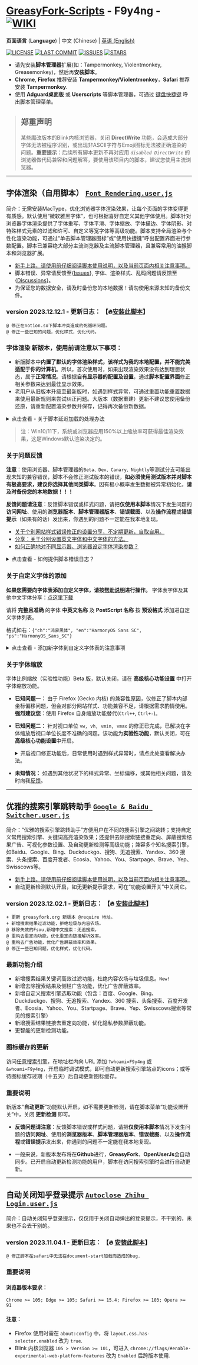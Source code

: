 # [**GreasyFork-Scripts**](https://f9y4ng.github.io/GreasyFork-Scripts/) - F9y4ng - [![WIKI](https://img.shields.io/badge/WIKI-GREASYFORK%20SCRIPTS-brightgreen.svg?logo=github "wiki")](https://github.com/F9y4ng/GreasyFork-Scripts/wiki)

**页面语言** (**Language**) |  中文 (Chinese) | [英语 (English)](https://github.com/F9y4ng/GreasyFork-Scripts/blob/master/README_EN.md)

[![LICENSE](https://img.shields.io/badge/License-GPL--3.0--only-blue.svg?style=for-the-badge&logo=github "LICENSE")](https://github.com/F9y4ng/GreasyFork-Scripts/blob/master/LICENSE) [![LAST COMMIT](https://img.shields.io/github/last-commit/F9y4ng/GreasyFork-Scripts?color=blue&logo=github&style=for-the-badge "LAST COMMIT")](https://github.com/F9y4ng/GreasyFork-Scripts/commits/master) [![ISSUES](https://img.shields.io/github/issues/F9y4ng/GreasyFork-Scripts?logo=github&style=for-the-badge "ISSUES")](https://github.com/F9y4ng/GreasyFork-Scripts/issues) [![STARS](https://img.shields.io/github/stars/F9y4ng/GreasyFork-Scripts?color=brightgreen&logo=github&style=for-the-badge "STARS")](https://github.com/F9y4ng/GreasyFork-Scripts/stargazers)

- 请先安装**脚本管理器**扩展(如：Tampermonkey, Violentmonkey, Greasemonkey)，然后再**安装脚本**。
- **Chrome**, **Firefox** 推荐安装 **Tampermonkey/Violentmonkey**，**Safari** 推荐安装 **Tampermonkey**.
- 使用 **Adguard桌面版** 或 **Userscripts** 等脚本管理器，可通过 [键盘快捷键](https://github.com/F9y4ng/GreasyFork-Scripts/wiki/%E5%AD%97%E4%BD%93%E6%B8%B2%E6%9F%93%EF%BC%88%E8%87%AA%E7%94%A8%E8%84%9A%E6%9C%AC%EF%BC%89#user-content-hotkey) 呼出脚本管理菜单。

> ## 郑重声明
> 某些魔改版本的Blink内核浏览器，关闭 **DirectWrite** 功能，会造成大部分字体无法被程序识别，或出现非ASCII字符与Emoji图标无法被正确渲染的问题。**重要提示**：后续所有脚本更新不再对应用 _`disabled DirectWrite`_ 的浏览器做代码兼容和问题解答，要使用该项目内的脚本，建议您使用主流浏览器。

---

## 字体渲染（自用脚本） [`Font Rendering.user.js`](https://github.com/F9y4ng/GreasyFork-Scripts/blob/master/Font%20Rendering.user.js)

简介：无需安装MacType，优化浏览器字体渲染效果，让每个页面的字体变得更有质感。默认使用“微软雅黑字体”，也可根据喜好自定义其他字体使用。脚本针对浏览器字体渲染提供了字体重写、字体平滑、字体缩放、字体描边、字体阴影、对特殊样式元素的过滤和许可、自定义等宽字体等高级功能。脚本支持全局渲染与个性化渲染功能，可通过“单击脚本管理器图标”或“使用快捷键”呼出配置界面进行参数配置。脚本已兼容绝大部分主流浏览器及主流脚本管理器，且兼容常用的油猴脚本和浏览器扩展。

- [新手上路，请使用前仔细阅读脚本使用说明，以及当前页面内相关注意事项。](https://github.com/F9y4ng/GreasyFork-Scripts/wiki/%E5%AD%97%E4%BD%93%E6%B8%B2%E6%9F%93%EF%BC%88%E8%87%AA%E7%94%A8%E8%84%9A%E6%9C%AC%EF%BC%89)
- 脚本错误、异常请反馈至{[Issues](https://github.com/F9y4ng/GreasyFork-Scripts/issues)}, 字体、渲染样式、乱码问题请反馈至{[Discussions](https://github.com/F9y4ng/GreasyFork-Scripts/discussions/categories/%E9%97%AE%E7%AD%94%E4%B8%93%E5%8C%BA-question-answer)}。
- 为保证您的数据安全，请及时备份您的本地数据！请勿使用来源未知的备份文件。

### version 2023.12.12.1 - 更新日志： 【🔥[安装此脚本](https://github.com/F9y4ng/GreasyFork-Scripts/raw/master/Font%20Rendering.user.js)】

```log
@ 修正在notion.so下脚本冲突造成的死循环问题。
@ 修正一些已知的问题，优化样式，优化代码。
```

### **字体渲染** 新版本，使用前请注意以下事项：

- 新版脚本中**内置了默认的字体渲染样式，该样式为我的本地配置，并不能完美适配于你的计算机**。所以，首次使用时，如果出现渲染效果没有达到理想状态，属于**正常情况**。请根据**自有显示器的配置及设置**，通过**脚本配置界面**修正相关参数来达到最佳显示效果。
- 老用户从旧版本升级至最新版时，如遇到样式异常，可通过重置功能重置数据来使用最新规则来尝试纠正问题。大版本（数据重建）更新不建议您使用备份还原，请重新配置渲染参数并保存，记得再次备份新数据。

<details>
<summary>点击查看 - 关于脚本延迟加载的处理办法</summary>

#### 如出现脚本加载延迟、或未正确加载样式的临时处理办法：
* 针对**Tampermonkey**：进入**管理面板**，进入**设置**标签页，下拉至“**实验**”，将注入模式改为“**即时**”。

* 针对**Violentmonkey**：进入**控制台界面**，进入**设置**标签页，在**高级-通用**中勾选“**同步 page 模式**”。

 </details>

> 注：Win10/11下，系统或浏览器应用150%以上缩放率可获得最佳渲染效果，这是Windows默认渲染决定的。

### 关于问题反馈

**注意**：使用浏览器、脚本管理器的`Beta、Dev、Canary、Nightly`等测试分支可能出现未知的兼容错误，脚本不会修正测试版本的错误，**如必须使用测试版本并对脚本有极高要求，建议你选择其他同类脚本**。因有极小概率发生数据被异常初始化，**请及时备份您的本地数据！！！**

**反馈问题请注意**：反馈脚本错误或样式问题，请把**仅使用本脚本**情况下发生问题的**访问网址**、使用的**浏览器版本**、**脚本管理器版本**、**错误截图**、以及**操作流程**或**错误提示**（如果有的话）发出来，你遇到的问题不一定能在我本地复现。

- [关于个别网站样式错误修正的设置分享，不定期更新，自取自用。](https://github.com/F9y4ng/GreasyFork-Scripts/discussions/42)
- [分享：关于分别设置英文字体和中文字体的方法。](https://github.com/F9y4ng/GreasyFork-Scripts/discussions/83)
- [如何正确地对不同显示器、浏览器设定字体渲染参数？](https://github.com/F9y4ng/GreasyFork-Scripts/discussions/160)

<details>
<summary>点击查看 - 如何提供脚本错误日志？</summary>

#### 获取并上传脚本错误日志
1. 先打开脚本调试开关：
    - v2023.04.08.1 以上版本，向 URL 添加 `?whoami=F9y4ng` 或 `&whoami=F9y4ng`，开启临时调试模式。
    - 使用旧版本需将代码大约第 54 行 `const IS_OPEN_DEBUG = false` 改为 `true`，并保存。

2. 在浏览器中按 F12 打开控制台面板，刷新页面，操作直至复现问题，在控制台空白处右键菜单选择 **另存为...**。

3. 进行 **错误报告（Bug report）**，并将保存好的日志文件打包上传至 [Github ISSUES](https://github.com/F9y4ng/GreasyFork-Scripts/issues)。

4. 日常使用时，请勿开启脚本调试开关，以免造成脚本执行缓慢等情况。

</details>

### 关于自定义字体的添加

**如果您需要向字体表添加自定义字体，请按[帮助说明](https://github.com/F9y4ng/GreasyFork-Scripts/discussions/64)进行操作。** 字体表字体及其他中文字体分享：[点这里下载](https://github.com/F9y4ng/GreasyFork-Scripts/discussions/46)

请将 **完整且准确** 的字体 **中英文名称** 及 **PostScript 名称** 按 **预设格式** 添加进自定义字体列表。

格式如右：`{"ch":"鸿蒙黑体", "en":"HarmonyOS Sans SC", "ps":"HarmonyOS_Sans_SC"}`

<details>
<summary>点击查看 - 添加新字体到自定义字体表的注意事项</summary>

#### 自定义字体的注意事项
- 新增字体，一般接受字重为 **标准体/Regular** 的字体，需调整字重粗体请使用字体描边进行设置。
- “ps:”表示字体 PostScript 名称，此为可选属性。为实现字体全局生效，请尽可能填写"ps:"属性。
- 很多字体存在各种修改版本，非原版字体会造成字体名或属性不一致，从而使得代码无法识别。

每当计算机安装了新字体，要使其**立即生效**，请务必先**重启浏览器**，并在“**高级核心功能设置**”中重建字体列表缓存。

- 注 1：自定义字体表的**编辑保存操作**会自动触发字体列表全局缓存的重建，无需额外手动处理。
- 注 2：若仅安装**内置字体表**定义的字体，重启浏览器后，需要**手动**重建字体列表全局缓存。
</details>

### 关于字体缩放

字体比例缩放（实验性功能）Beta 版，默认关闭，请在 **高级核心功能设置** 中打开字体缩放功能。

- **已知问题一：** 由于 Firefox (Gecko 内核) 的兼容性原因，仅修正了脚本内部坐标偏移问题，但会对部分网站样式、功能兼容不足，请根据需求酌情使用。**强烈建议您**：使用 Firefox 自身缩放功能替代(`Ctrl++`, `Ctrl+-`)。

- **已知问题二：** 针对视口单位 `vw, vh, vmin, vmax` 的修正已完成，已解决在字体缩放后视口单位长度不准确的问题。该功能为**实验性功能**，默认关闭，可在**高级核心功能设置**中开启。

    <details>
    <summary>开启视口修正功能后，日常使用时遇到样式异常时，请点此处查看解决办法。</summary>

    #### 浏览器CORS/CSP策略拒绝第三方样式的加载
    1. 部分站点因配置相关 CORS 策略，会使浏览器阻止对外部样式的获取（控制台 console 会看到相应报错，如：`No 'Access-Control-Allow-Origin' header is present on the requested resource.`），此时，可在扩展商店安装并开启 [Moesif Origin & CORS Changer](https://chromewebstore.google.com/detail/moesif-origin-cors-change/digfbfaphojjndkpccljibejjbppifbc)。

    2. 在部分应用了 CSP 策略的站点，浏览器可能会阻止内部样式的加载和解析（控制台 console 会看到相应的报错，如：`Refused to apply inline style because it violates the following Content Security Policy directive: "default-src 'self'".`），此时，可在扩展商店安装并开启 [Disable-CSP](https://chromewebstore.google.com/detail/disable-csp/hgegihapiofjgmmgigbblnjaicgjhoko)

    3. 使用其他CSP扩展也可解决此问题，如介意安全问题或有其他顾虑，请按以下方法关闭该功能：
          - 在**字体渲染设置界面**内取消勾选**视口修正**选项，或将**字体缩放**设置为`1.0`后保存为独享数据。
          - 在**高级核心功能设置**中单独关闭**视口单位修正**选项，或直接关闭**字体缩放功能**。(全局关闭)
    </details>

 - **未知情况：** 如遇到其他状况下的样式异常、坐标偏移，或其他相关问题，请及时向我[反馈](https://github.com/F9y4ng/GreasyFork-Scripts/issues)。

---

## 优雅的搜索引擎跳转助手 [`Google & Baidu Switcher.user.js`](https://github.com/F9y4ng/GreasyFork-Scripts/blob/master/Google%20%26%20Baidu%20Switcher.user.js)

简介：“优雅的搜索引擎跳转助手”方便用户在不同的搜索引擎之间跳转；支持自定义常用搜索引擎、关键词高亮渲染效果；还提供去除搜索链接重定向、屏蔽搜索结果广告、可视化参数设置、及自动更新检测等高级功能；兼容多个知名搜索引擎，如Baidu、Google、Bing、Duckduckgo、搜狗、无追搜索、Yandex、360 搜索、头条搜索、百度开发者、Ecosia、Yahoo、You、Startpage、Brave、Yep、Swisscows等。

- [新手上路，请使用前仔细阅读脚本使用说明，以及当前页面内相关注意事项。](https://github.com/F9y4ng/GreasyFork-Scripts/wiki/%E4%BC%98%E9%9B%85%E7%9A%84%E6%90%9C%E7%B4%A2%E5%BC%95%E6%93%8E%E8%B7%B3%E8%BD%AC%E5%8A%A9%E6%89%8B)
- 自动更新检测默认开启，如无更新提示需求，可在“功能设置开关”中关闭它。

### version 2023.12.02.1 - 更新日志： 【🔥 [安装此脚本](https://github.com/F9y4ng/GreasyFork-Scripts/raw/master/Google%20%26%20Baidu%20Switcher.user.js)】

```log
+ 更新 greasyfork.org 新版本 @require 地址。
+ 新增搜索结果过滤功能，拒绝垃圾与内容农场。
@ 移除失效的Fsou,新增中文搜索：无追搜索。
@ 重构去重定向功能，优化重定向链接解析效率。
@ 重构去广告功能，优化广告屏蔽效率和效果。
@ 修正一些已知问题，优化样式，优化代码。
```

### 最新功能介绍

- 新增搜索结果关键词高效过滤功能，杜绝内容农场与垃圾信息。`New!`
- 新增去除搜索结果及侧栏广告功能，优化广告屏蔽效率。
- 新增自定义搜索引擎选取功能（包含：百度、Google、Bing、Duckduckgo、搜狗、无追搜索、Yandex、360 搜索、头条搜索、百度开发者、Ecosia、Yahoo、You、Startpage、Brave、Yep、Swisscows搜索等常见的搜索引擎）
- 新增搜索结果链接去重定向功能，优化隐私参数屏蔽功能。
- 更智能的更新检测功能。

### 图标缓存的更新
访问[任意搜索引擎](https://www.baidu.com/s?wd=greasyfork&whoami=F9y4ng)，在地址栏内向 URL 添加 `?whoami=F9y4ng` 或 `&whoami=F9y4ng`，开启临时调试模式，即可自动更新搜索引擎站点的icons；或等待图标缓存过期（十五天）后自动更新图标缓存。

### 重要说明
新版本“**自动更新**”功能默认开启，如不需要更新检测，请在脚本菜单“功能设置开关”中，关闭 **更新检测** 即可。

- **反馈问题请注意**：反馈脚本错误或样式问题，请把**仅使用本脚本**情况下发生问题的**访问网址**、使用的**浏览器版本**、**脚本管理器版本**、**错误截图**、以及**操作流程**或**错误提示**发出来，你遇到的问题不一定能在我本地复现。

- 一般来说，新版本发布将在**Github**进行，**GreasyFork**、**OpenUserJs**会自动同步。已开启自动更新检测功能的用户，脚本在访问搜索引擎时会进行自动更新。

---

## 自动关闭知乎登录提示 [`Autoclose Zhihu Login.user.js`](https://github.com/F9y4ng/GreasyFork-Scripts/blob/master/Autoclose%20Zhihu%20Login.user.js)

简介：自动关闭知乎登录提示，仅仅用于关闭自动弹出的登录提示，不干别的，未来也不会去干别的。

### version 2023.11.04.1 - 更新日志： 【🔥 [安装此脚本](https://github.com/F9y4ng/GreasyFork-Scripts/raw/master/Autoclose%20Zhihu%20Login.user.js)】

```log
@ 修正脚本在safari中无法在document-start加载而造成的bug.
```

### 重要说明
#### 浏览器版本要求：
```
Chrome >= 105; Edge >= 105; Safari >= 15.4; Firefox >= 103; Opera >= 91
```

#### 注意：
* Firefox 使用时需在 `about:config` 中，将 `layout.css.has-selector.enabled` 改为 `true`.
* Blink 内核浏览器 `105 > Version >= 101`，可进入 `chrome://flags/#enable-experimental-web-platform-features` 改为 `Enabled` 后跨版本使用.
